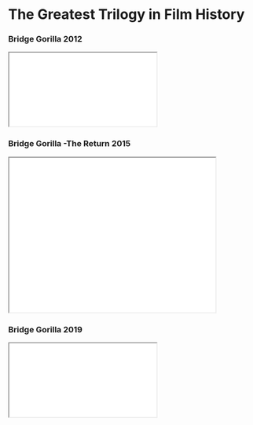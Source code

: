 <html>
<h1>The Greatest Trilogy in Film History</h1>
<div>
  <h3>Bridge Gorilla 2012</h3>
  <iframe src="//www.youtube.com/watch?v=9FvoO9ngwkM"> </iframe>
  <h3>Bridge Gorilla -The Return 2015</h3>
  <iframe width="420" height="315" src="//www.youtube.com/watch?v=6878I1ht0as"> </iframe>
  <h3>Bridge Gorilla 2019</h3>
  <iframe src="//www.youtube.com/watch?v=Bc7EOEfXa_E&t=314s"> </iframe>
</div>
</html>
